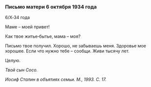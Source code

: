 ### Письмо матери 6 октября 1934 года

6/Х‑34 года

Маме – моей привет!

Как твое житье‑бытье, мама – моя?

Письмо твое получил. Хорошо, не забываешь меня. Здоровье мое хорошее. Если что нужно тебе – сообщи. Живи тысячу лет.

Целую.

_Твой сын Coco._

_Иосиф Сталин в объятиях семьи. М., 1993. С. 17._